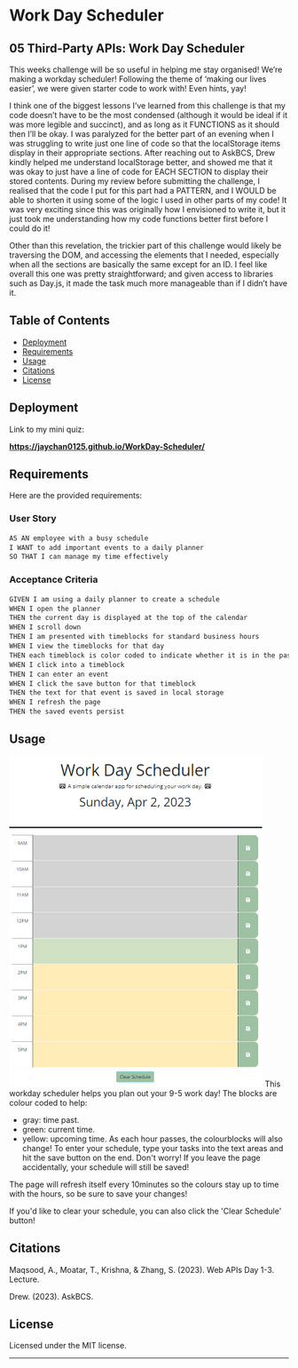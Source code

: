 # Work Day Scheduler

## 05 Third-Party APIs: Work Day Scheduler

This weeks challenge will be so useful in helping me stay organised! We’re making a workday scheduler! Following the theme of ‘making our lives easier’, we were given starter code to work with! Even hints, yay! 

I think one of the biggest lessons I’ve learned from this challenge is that my code doesn’t have to be the most condensed (although it would be ideal if it was more legible and succinct), and as long as it FUNCTIONS as it should then I’ll be okay. I was paralyzed for the better part of an evening when I was struggling to write just one line of code so that the localStorage items display in their appropriate sections. After reaching out to AskBCS, Drew kindly helped me understand localStorage better, and showed me that it was okay to just have a line of code for EACH SECTION to display their stored contents. During my review before submitting the challenge, I realised that the code I put for this part had a PATTERN, and I WOULD be able to shorten it using some of the logic I used in other parts of my code! It was very exciting since this was originally how I envisioned to write it, but it just took me understanding how my code functions better first before I could do it! 

Other than this revelation, the trickier part of this challenge would likely be traversing the DOM, and accessing the elements that I needed, especially when all the sections are basically the same except for an ID. 
I feel like overall this one was pretty straightforward; and given access to libraries such as Day.js, it made the task much more manageable than if I didn’t have it. 
 

## Table of Contents

- [Deployment](#deployment)
- [Requirements](#requirements)
- [Usage](#usage)
- [Citations](#citations)
- [License](#license)

## Deployment

Link to my mini quiz: 

**https://jaychan0125.github.io/WorkDay-Scheduler/**


## Requirements

Here are the provided requirements:
### User Story
```md
AS AN employee with a busy schedule
I WANT to add important events to a daily planner
SO THAT I can manage my time effectively
```

### Acceptance Criteria
```md
GIVEN I am using a daily planner to create a schedule
WHEN I open the planner
THEN the current day is displayed at the top of the calendar
WHEN I scroll down
THEN I am presented with timeblocks for standard business hours
WHEN I view the timeblocks for that day
THEN each timeblock is color coded to indicate whether it is in the past, present, or future
WHEN I click into a timeblock
THEN I can enter an event
WHEN I click the save button for that timeblock
THEN the text for that event is saved in local storage
WHEN I refresh the page
THEN the saved events persist
```


## Usage

![WorkDay Scheduler](./Assets/workdayscheduler.png) 
This workday scheduler helps you plan out your 9-5 work day! 
The blocks are colour coded to help: 
- gray: time past.
- green: current time.
- yellow: upcoming time.
As each hour passes, the colourblocks will also change! 
To enter your schedule, type your tasks into the text areas and hit the save button on the end. Don't worry! If you leave the page accidentally, your schedule will still be saved! 

The page will refresh itself every 10minutes so the colours stay up to time with the hours, so be sure to save your changes! 

If you'd like to clear your schedule, you can also click the 'Clear Schedule' button!


## Citations

Maqsood, A., Moatar, T., Krishna, &amp; Zhang, S. (2023). Web APIs Day 1-3. Lecture. 

Drew. (2023). AskBCS.

## License

Licensed under the MIT license.

---









